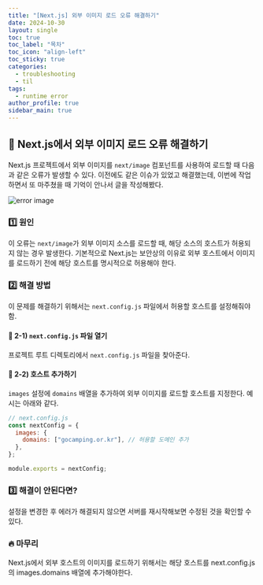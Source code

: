 ```yaml
---
title: "[Next.js] 외부 이미지 로드 오류 해결하기"
date: 2024-10-30
layout: single
toc: true
toc_label: "목차"
toc_icon: "align-left"
toc_sticky: true
categories:
  - troubleshooting
  - til
tags:
  - runtime error
author_profile: true
sidebar_main: true
---
```


## :ledger: Next.js에서 외부 이미지 로드 오류 해결하기

Next.js 프로젝트에서 외부 이미지를 `next/image` 컴포넌트를 사용하여 로드할 때 다음과 같은 오류가 발생할 수 있다. 이전에도 같은 이슈가 있었고 해결했는데, 이번에 작업하면서 또 마주쳤을 때 기억이 안나서 글을 작성해봤다.

![error image](https://github.com/user-attachments/assets/75453a23-5038-4330-a858-c918e86e8e9d)

### :one: 원인

이 오류는 `next/image`가 외부 이미지 소스를 로드할 때, 해당 소스의 호스트가 허용되지 않는 경우 발생한다. 기본적으로 Next.js는 보안상의 이유로 외부 호스트에서 이미지를 로드하기 전에 해당 호스트를 명시적으로 허용해야 한다.

### :two: 해결 방법

이 문제를 해결하기 위해서는 `next.config.js` 파일에서 허용할 호스트를 설정해줘야함.

#### :pushpin: 2-1) `next.config.js` 파일 열기

프로젝트 루트 디렉토리에서 `next.config.js` 파일을 찾아준다.

#### :pushpin: 2-2) 호스트 추가하기

`images` 설정에 `domains` 배열을 추가하여 외부 이미지를 로드할 호스트를 지정한다. 예시는 아래와 같다.

```javascript
// next.config.js
const nextConfig = {
  images: {
    domains: ["gocamping.or.kr"], // 허용할 도메인 추가
  },
};

module.exports = nextConfig;
```

### :three: 해결이 안된다면?

설정을 변경한 후 에러가 해결되지 않으면 서버를 재시작해보면 수정된 것을 확인할 수 있다.

### :fire: 마무리

Next.js에서 외부 호스트의 이미지를 로드하기 위해서는 해당 호스트를 next.config.js의 images.domains 배열에 추가해야한다.
